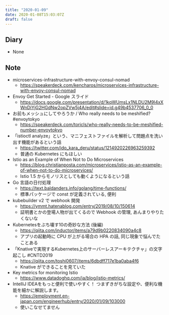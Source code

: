 ```yaml
---
title: "2020-01-09"
date: 2020-01-08T15:03:07Z
draft: false
---
```


## Diary

* None

## Note

* microservices-infrastructure-with-envoy-consul-nomad
  * https://speakerdeck.com/kencharos/microservices-infrastructure-with-envoy-consul-nomad
* Envoy Get Started - Google スライド
  * https://docs.google.com/presentation/d/1kqWUmsLx1NLDU2M9l4xXWnDiYjG2HGdNw2opZVw5j4A/edit#slide=id.g49b4537706_0_0
* お前もメッシュにしてやろうか / Who really needs to be meshified? #envoytokyo
  * https://speakerdeck.com/toricls/who-really-needs-to-be-meshified-number-envoytokyo
* 「istioctl analyze」という、マニフェストファイルを解析して問題点を洗い出す機能があるという話
  * https://twitter.com/ido_kara_deru/status/1214920226963259392
  * 普通の Kubernetes にもほしい
* Istio as an Example of When Not to Do Microservices
  * https://blog.christianposta.com/microservices/istio-as-an-example-of-when-not-to-do-microservices/
  * Istio 1.5 からモノリスとしても動くようになるという話
* Go 言語の日付処理
  * https://text.baldanders.info/golang/time-functions/
  * 標準パッケージで const が定義されている, 便利
* kubebuilder v2 で webhook 開発
  * https://ymmt.hatenablog.com/entry/2019/08/10/150614
  * 証明書とかの登場人物が出てくるので Webhook の管理, あんまりやりたくないな
* Kubernetesをぶち壊す10の奇妙な方法 (後編)
  * https://qiita.com/inductor/items/a79d9b0220834090a4c8
  * アプリの起動時に CPU が上がる場合の HPA の話, 同じ現象で悩んでたことある
* 「Knativeで実現するKubernetes上のサーバーレスアーキテクチャ」の文字起こし #CNTD2019
  * https://qiita.com/toshi0607/items/6dbdff717e1ba0aba4f6
  * Knative ができることを見ていた
* Key metrics for monitoring Istio
  * https://www.datadoghq.com/ja/blog/istio-metrics/
* IntelliJ IDEAをもっと便利で使いやすく！ つまずきがちな設定や、便利な機能を細かに解説します。
  * https://employment.en-japan.com/engineerhub/entry/2020/01/09/103000
  * 使いこなせてません
